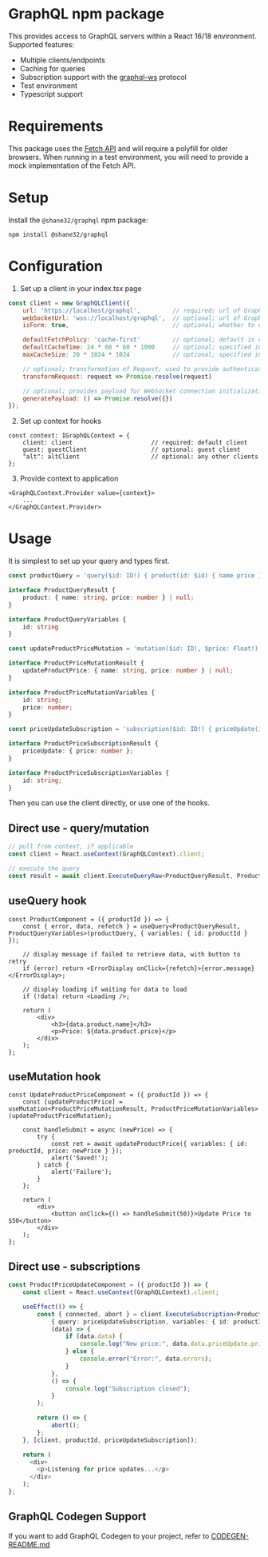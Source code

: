 # GraphQL npm package

This provides access to GraphQL servers within a React 16/18 environment.  Supported features:

- Multiple clients/endpoints
- Caching for queries
- Subscription support with the [graphql-ws](https://github.com/enisdenjo/graphql-ws) protocol
- Test environment
- Typescript support

# Requirements

This package uses the [Fetch API](https://developer.mozilla.org/en-US/docs/Web/API/Fetch_API) and will require
a polyfill for older browsers.  When running in a test environment, you will need to provide a mock implementation
of the Fetch API.

# Setup

Install the `@shane32/graphql` npm package:

```
npm install @shane32/graphql
```

# Configuration

1. Set up a client in your index.tsx page

```javascript
const client = new GraphQLClient({
    url: 'https://localhost/graphql',         // required; url of GraphQL endpoint
    webSocketUrl: 'wss://localhost/graphql',  // optional; url of GraphQL WebSocket endpoint
    isForm: true,                             // optional; whether to use form data for POST requests instead of JSON

    defaultFetchPolicy: 'cache-first'         // optional; default is cache-first; other options are no-cache and cache-and-network
    defaultCacheTime: 24 * 60 * 60 * 1000     // optional; specified in milliseconds; default is 1 day
    maxCacheSize: 20 * 1024 * 1024            // optional; specified in bytes; default is 20MB

    // optional; transformation of Request; used to provide authentication information to request
    transformRequest: request => Promise.resolve(request)

    // optional; provides payload for WebSocket connection initialization messages; used to provide authentication information to request
    generatePayload: () => Promise.resolve({})
});
```

2. Set up context for hooks

```
const context: IGraphQLContext = {
    client: client                      // required: default client
    guest: guestClient                  // optional: guest client
    "alt": altClient                    // optional: any other clients
};
```

3. Provide context to application

```tsx
<GraphQLContext.Provider value={context}>
    ...
</GraphQLContext.Provider>
```

# Usage

It is simplest to set up your query and types first.

```typescript
const productQuery = 'query($id: ID!) { product(id: $id) { name price } }';

interface ProductQueryResult {
    product: { name: string, price: number } | null;
}

interface ProductQueryVariables {
    id: string
}

const updateProductPriceMutation = 'mutation($id: ID!, $price: Float!) { updateProductPrice(id: $id, price: $price) { name price } }';

interface ProductPriceMutationResult {
    updateProductPrice: { name: string, price: number } | null;
}

interface ProductPriceMutationVariables {
    id: string;
    price: number;
}

const priceUpdateSubscription = 'subscription($id: ID!) { priceUpdate(id: $id) { price } }';

interface ProductPriceSubscriptionResult {
    priceUpdate: { price: number };
}

interface ProductPriceSubscriptionVariables {
    id: string;
}
```

Then you can use the client directly, or use one of the hooks.

## Direct use - query/mutation

```typescript
// pull from context, if applicable
const client = React.useContext(GraphQLContext).client;

// execute the query
const result = await client.ExecuteQueryRaw<ProductQueryResult, ProductQueryVariables>({ query: productQuery, variables: { id: productId } }).result;
```

## useQuery hook

```tsx
const ProductComponent = ({ productId }) => {
    const { error, data, refetch } = useQuery<ProductQueryResult, ProductQueryVariables>(productQuery, { variables: { id: productId } });

    // display message if failed to retrieve data, with button to retry
    if (error) return <ErrorDisplay onClick={refetch}>{error.message}</ErrorDisplay>;

    // display loading if waiting for data to load
    if (!data) return <Loading />;

    return (
        <div>
            <h3>{data.product.name}</h3>
            <p>Price: ${data.product.price}</p>
        </div>
    );
};
```

## useMutation hook

```tsx
const UpdateProductPriceComponent = ({ productId }) => {
    const [updateProductPrice] = useMutation<ProductPriceMutationResult, ProductPriceMutationVariables>(updateProductPriceMutation);

    const handleSubmit = async (newPrice) => {
        try {
            const ret = await updateProductPrice({ variables: { id: productId, price: newPrice } });
            alert('Saved!');
        } catch {
            alert('Failure');
        }
    };

    return (
        <div>
            <button onClick={() => handleSubmit(50)}>Update Price to $50</button>
        </div>
    );
};
```

## Direct use - subscriptions

```typescript
const ProductPriceUpdateComponent = ({ productId }) => {
    const client = React.useContext(GraphQLContext).client;

    useEffect(() => {
        const { connected, abort } = client.ExecuteSubscription<ProductPriceSubscriptionResult, ProductPriceSubscriptionVariables>(
            { query: priceUpdateSubscription, variables: { id: productId } },
            (data) => {
                if (data.data) {
                    console.log("New price:", data.data.priceUpdate.price);
                } else {
                    console.error("Error:", data.errors);
                }
            },
            () => {
                console.log("Subscription closed");
            }
        );

        return () => {
            abort();
        };
    }, [client, productId, priceUpdateSubscription]);

    return (
      <div>
        <p>Listening for price updates...</p>
      </div>
    );
};
```

## GraphQL Codegen Support

If you want to add GraphQL Codegen to your project, refer to [CODEGEN-README.md](./CODEGEN-README.md)